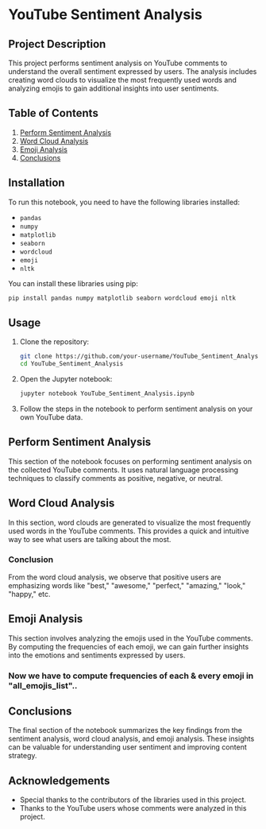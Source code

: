 
# YouTube Sentiment Analysis

## Project Description

This project performs sentiment analysis on YouTube comments to understand the overall sentiment expressed by users. The analysis includes creating word clouds to visualize the most frequently used words and analyzing emojis to gain additional insights into user sentiments.

## Table of Contents

1. [Perform Sentiment Analysis](#perform-sentiment-analysis)
2. [Word Cloud Analysis](#word-cloud-analysis)
3. [Emoji Analysis](#emoji-analysis)
4. [Conclusions](#conclusions)

## Installation

To run this notebook, you need to have the following libraries installed:

- `pandas`
- `numpy`
- `matplotlib`
- `seaborn`
- `wordcloud`
- `emoji`
- `nltk`

You can install these libraries using pip:

```bash
pip install pandas numpy matplotlib seaborn wordcloud emoji nltk
```

## Usage

1. Clone the repository:

    ```bash
    git clone https://github.com/your-username/YouTube_Sentiment_Analysis.git
    cd YouTube_Sentiment_Analysis
    ```

2. Open the Jupyter notebook:

    ```bash
    jupyter notebook YouTube_Sentiment_Analysis.ipynb
    ```

3. Follow the steps in the notebook to perform sentiment analysis on your own YouTube data.

## Perform Sentiment Analysis

This section of the notebook focuses on performing sentiment analysis on the collected YouTube comments. It uses natural language processing techniques to classify comments as positive, negative, or neutral.

## Word Cloud Analysis

In this section, word clouds are generated to visualize the most frequently used words in the YouTube comments. This provides a quick and intuitive way to see what users are talking about the most.

### Conclusion

From the word cloud analysis, we observe that positive users are emphasizing words like "best," "awesome," "perfect," "amazing," "look," "happy," etc.

## Emoji Analysis

This section involves analyzing the emojis used in the YouTube comments. By computing the frequencies of each emoji, we can gain further insights into the emotions and sentiments expressed by users.

### Now we have to compute frequencies of each & every emoji in "all_emojis_list"..

## Conclusions

The final section of the notebook summarizes the key findings from the sentiment analysis, word cloud analysis, and emoji analysis. These insights can be valuable for understanding user sentiment and improving content strategy.

## Acknowledgements

- Special thanks to the contributors of the libraries used in this project.
- Thanks to the YouTube users whose comments were analyzed in this project.

